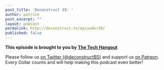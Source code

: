 ```yaml
---
post_title: 'Deconstruct 39: '
author: patrice
post_excerpt: ""
layout: podcast
permalink: http://deconstruct.tv/episode/39/
published: false
---
```

<p>
<strong>This episode is brought to you by <a href="http://thetechhangout.com">The Tech Hangout</a></strong>
</p>
<p>Please follow us <a href="http://twitter.com/deconstructBS">on Twitter (@deconstructBS)</a> and support us <a href="http://patreon.com/deconstruct">on Patreon</a>. Every Dollar counts and will help making this podcast even better!
</p>
